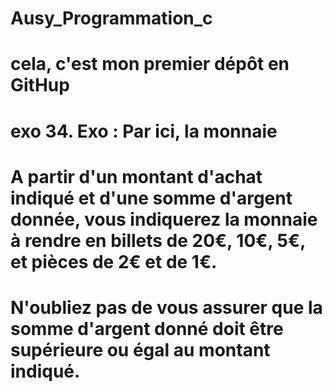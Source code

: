 # Ausy_Programmation_c
# cela, c'est mon premier dépôt en GitHup
# exo 34.	Exo : Par ici, la monnaie
# A partir d'un montant d'achat indiqué et d'une somme d'argent donnée, vous indiquerez la monnaie à rendre en billets de 20€, 10€, 5€, et pièces de 2€ et de 1€.
# N'oubliez pas de vous assurer que la somme d'argent donné doit être supérieure ou égal au montant indiqué.
